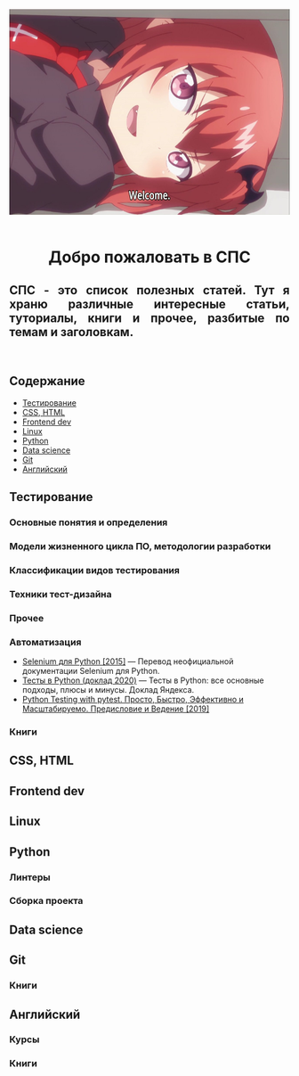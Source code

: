 <div align="center">
    <img width="640px" height="369px" src="media/welcome.jpg" alt="welcome">
    <br>
    <br>
    <h1> Добро пожаловать в СПС</h1>
    <div align="justify">     
        <h2> СПС - это список полезных статей. Тут я храню различные интересные статьи, туториалы, книги и прочее, разбитые по темам и заголовкам.</h2>
    </div>
    <br>
</div>

## Содержание 
- [Тестирование](#тестирование)
- [CSS, HTML](#css-html)
- [Frontend dev](#javascript)
- [Linux](#linux)
- [Python](#python)
- [Data science](#data-science)
- [Git](#git)
- [Английский](#английский)


## Тестирование
### Основные понятия и определения

### Модели жизненного цикла ПО, методологии разработки
### Классификации видов тестирования
### Техники тест-дизайна
### Прочее
### Автоматизация
- [Selenium для Python [2015]](https://habr.com/ru/post/248559/) — Перевод неофициальной документации Selenium для Python.
- [Тесты в Python (доклад 2020)](https://habr.com/ru/company/yandex/blog/517266/) — Тесты в Python: все основные подходы, плюсы и минусы. Доклад Яндекса.
- [Python Testing with pytest. Просто, Быстро, Эффективно и Масштабируемо. Предисловие и Ведение [2019]](https://habr.com/ru/post/426699/)
### Книги

## CSS, HTML


## Frontend dev


## Linux


## Python
### Линтеры
### Сборка проекта

## Data science


## Git
### Книги

## Английский
### Курсы
### Книги
